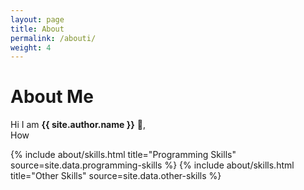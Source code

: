 ```yaml
---
layout: page
title: About
permalink: /abouti/
weight: 4
---
```


# **About Me**

Hi I am **{{ site.author.name }}** :wave:,<br>
How 

<div class="row">
{% include about/skills.html title="Programming Skills" source=site.data.programming-skills %}
{% include about/skills.html title="Other Skills" source=site.data.other-skills %}
</div>

<div class="row">
<!-- {% include about/timeline.html %} -->
</div>
